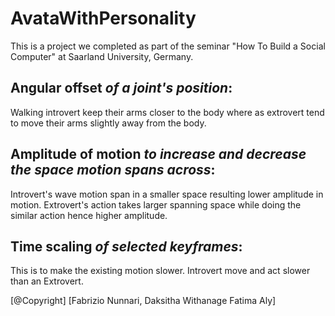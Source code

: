 # AvataWithPersonality
This is a project we completed as part of the seminar "How To Build a Social Computer" at Saarland University, Germany.

## Angular offset *of a joint's position*: 
Walking introvert keep their arms closer to the body where as extrovert tend to move their arms slightly away from the body. 

## Amplitude of motion *to increase and decrease the space motion spans across*:
Introvert's wave motion span in a smaller space resulting lower amplitude in motion.
Extrovert's action takes larger spanning space while doing the similar action hence higher amplitude.

## Time scaling *of selected keyframes*: 
This is to make the existing motion slower. Introvert move and act slower than an Extrovert. 


[@Copyright] 
[Fabrizio Nunnari, Daksitha Withanage 
Fatima Aly]
